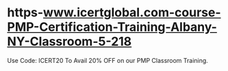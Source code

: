 # https-www.icertglobal.com-course-PMP-Certification-Training-Albany-NY-Classroom-5-218
Use Code: ICERT20 To Avail 20% OFF on our PMP Classroom Training.
